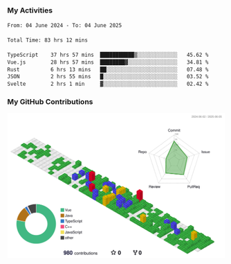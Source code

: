 ### My Activities

<!--START_SECTION:waka-->

```txt
From: 04 June 2024 - To: 04 June 2025

Total Time: 83 hrs 12 mins

TypeScript    37 hrs 57 mins  ███████████▒░░░░░░░░░░░░░   45.62 %
Vue.js        28 hrs 57 mins  ████████▓░░░░░░░░░░░░░░░░   34.81 %
Rust          6 hrs 13 mins   ██░░░░░░░░░░░░░░░░░░░░░░░   07.48 %
JSON          2 hrs 55 mins   █░░░░░░░░░░░░░░░░░░░░░░░░   03.52 %
Svelte        2 hrs 1 min     ▓░░░░░░░░░░░░░░░░░░░░░░░░   02.42 %
```

<!--END_SECTION:waka-->

### My GitHub Contributions

![](./profile-3d-contrib/profile-gitblock.svg)
